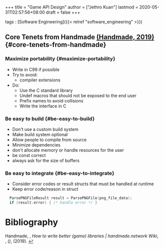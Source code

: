 +++
title = "Game API Design"
author = ["Jethro Kuan"]
lastmod = 2020-05-31T02:57:56+08:00
draft = false
+++

tags
: [Software Engineering]({{< relref "software_engineering" >}})

## Core Tenets from Handmade <a id="9eba6e4f7d26bb0e67deeb10da2c68db" href="#handmade_how_to_write_better">(Handmade, 2019)</a> {#core-tenets-from-handmade}

### Maximize portability {#maximize-portability}

- Write in C99 if possible
- Try to avoid:
  - compiler extensions
- Do:
  - Use the C standard library
  - Undef macros that should not be exposed to the end user
  - Prefix names to avoid collisions
  - Write the interface in C

### Be easy to build {#be-easy-to-build}

- Don't use a custom build system
- Make build system optional
- Allow people to compile from source
- Minimize dependencies
- don't allocate memory or handle resources for the user
- be const correct
- always ask for the size of buffers

### Be easy to integrate {#be-easy-to-integrate}

- Consider error codes or result structs that must be handled at
  runtime
- Keep error code/reason in struct

<!--listend-->

```C
  ParsePNGFileResult result = ParsePNGFile(png_file_data);
  if (result.error) { /* handle error */ }
```

# Bibliography

<a id="handmade_how_to_write_better" target="_blank">Handmade, , _How to write better (game) libraries | handmade.network Wiki_, , _()_, (2019). </a> [↩](#9eba6e4f7d26bb0e67deeb10da2c68db)
